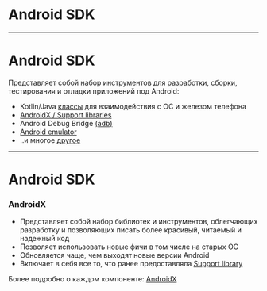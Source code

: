 <!-- .slide:    data-background-color="#699f00" -->
<!-- .slide:    class="center center-horizontal" -->

# Android SDK

------

<!-- .slide:    class="left" -->

# Android SDK

Представляет собой набор инструментов для разработки, сборки, тестирования и отладки приложений под Android:
- Kotlin/Java [классы](https://developer.android.com/reference/classes) для взаимодействия с ОС и железом телефона
- [AndroidX / Support libraries](https://developer.android.com/jetpack/androidx)
- Android Debug Bridge [(adb)](https://developer.android.com/studio/command-line/adb)
- [Android emulator](https://developer.android.com/studio/run/emulator)
- ..и многое [другое](https://developer.android.com/studio/command-line/)

------

<!-- .slide:    class="left" -->

# Android SDK
### AndroidX

- Представляет собой набор библиотек и инструментов, облегчающих разработку и позволяющих писать более
красивый, читаемый и надежный код
- Позволяет использовать новые фичи в том числе на старых ОС
- Обновляется чаще, чем выходят новые версии Android
- Включает в себя все то, что ранее предоставляла [Support library](https://developer.android.com/topic/libraries/support-library)

Более подробно о каждом компоненте: [AndroidX](https://developer.android.com/jetpack)